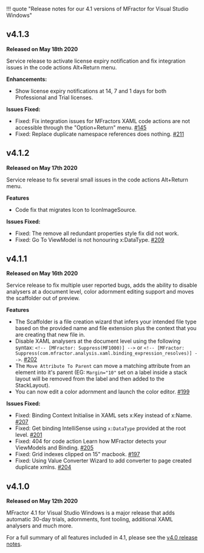 !!! quote "Release notes for our 4.1 versions of MFractor for Visual Studio Windows"

## v4.1.3

**Released on May 18th 2020**

Service release to activate license expiry notification and fix integration issues in the code actions Alt+Return menu.

**Enhancements:**

  * Show license expiry notifications at 14, 7 and 1 days for both Professional and Trial licenses.

 **Issues Fixed:**

  * Fixed: Fix integration issues for MFractors XAML code actions are not accessible through the "Option+Return" menu. [#145](https://github.com/mfractor/mfractor-feedback/issues/145)
  * Fixed: Replace duplicate namespace references does nothing. [#211](https://github.com/mfractor/mfractor-feedback/issues/211)

## v4.1.2

**Released on May 17th 2020**

Service release to fix several small issues in the code actions Alt+Return menu.

**Features**

 * Code fix that migrates Icon to IconImageSource.

 **Issues Fixed:**

  * Fixed: The remove all redundant properties style fix did not work.
  * Fixed: Go To ViewModel is not honouring x:DataType. [#209](https://github.com/mfractor/mfractor-feedback/issues/209)

## v4.1.1

**Released on May 16th 2020**

Service release to fix multiple user reported bugs, adds the ability to disable analysers at a document level, color adornment editing support and moves the scaffolder out of preview.

**Features**

 * The Scaffolder is a file creation wizard that infers your intended file type based on the provided name and file extension plus the context that you are creating that new file in.
 * Disable XAML analysers at the document level using the following syntax: `<!-- [MFractor: Suppress(MF1000)] -->` or `<!-- [MFractor: Suppress(com.mfractor.analysis.xaml.binding_expression_resolves)] -->`. [#202](https://github.com/mfractor/mfractor-feedback/issues/202)
 * The `Move Attribute To Parent` can move a matching attribute from an element into it's parent (EG: `Margin="10"` set on a label inside a stack layout will be removed from the label and then added to the StackLayout).
 * You can now edit a color adornment and launch the color editor. [#199](https://github.com/mfractor/mfractor-feedback/issues/199)

 **Issues Fixed:**

  * Fixed: Binding Context Initialise in XAML sets x:Key instead of x:Name. [#207](https://github.com/mfractor/mfractor-feedback/issues/207)
  * Fixed: Get binding IntelliSense using `x:DataType` provided at the root level. [#201](https://github.com/mfractor/mfractor-feedback/issues/201)
  * Fixed: 404 for code action Learn how MFractor detects your ViewModels and Binding. [#205](https://github.com/mfractor/mfractor-feedback/issues/205)
  * Fixed: Grid indexes clipped on 15" macbook. [#197](https://github.com/mfractor/mfractor-feedback/issues/197)
  * Fixed: Using Value Converter Wizard to add converter to page created duplicate xmlns. [#204](https://github.com/mfractor/mfractor-feedback/issues/204)

## v4.1.0

**Released on May 12th 2020**

MFractor 4.1 for Visual Studio Windows is a major release that adds automatic 30-day trials, adornments, font tooling, additional XAML analysers and much more.

For a full summary of all features included in 4.1, please see the [v4.0 release notes](v4.0.md).
